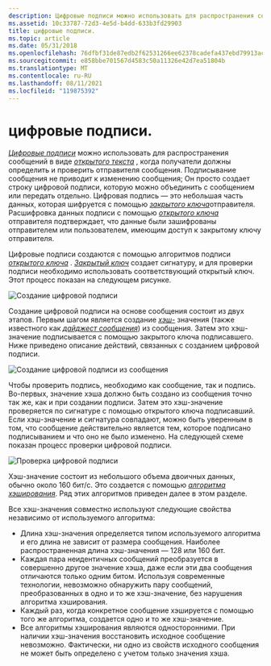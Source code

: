 ```yaml
---
description: Цифровые подписи можно использовать для распространения сообщений в виде открытого текста, когда получатели должны определить и проверить отправителя сообщения.
ms.assetid: 10c33787-72d3-4e5d-b4dd-633b3fd29903
title: цифровые подписи.
ms.topic: article
ms.date: 05/31/2018
ms.openlocfilehash: 76dfbf31de87edb2f62531266ee62378cadefa437ebd79913ac66bfc718d612d
ms.sourcegitcommit: e858bbe701567d4583c50a11326e42d7ea51804b
ms.translationtype: MT
ms.contentlocale: ru-RU
ms.lasthandoff: 08/11/2021
ms.locfileid: "119875392"
---
```

# <a name="digital-signatures"></a>цифровые подписи.

[*Цифровые подписи*](../secgloss/d-gly.md) можно использовать для распространения сообщений в виде [*открытого текста*](../secgloss/p-gly.md) , когда получатели должны определить и проверить отправителя сообщения. Подписывание сообщения не приводит к изменению сообщения; Он просто создает строку цифровой подписи, которую можно объединить с сообщением или передать отдельно. Цифровая подпись — это небольшая часть данных, которая шифруется с помощью [*закрытого ключа*](../secgloss/p-gly.md)отправителя. Расшифровка данных подписи с помощью [*открытого ключа*](../secgloss/p-gly.md) отправителя подтверждает, что данные были зашифрованы отправителем или пользователем, имеющим доступ к закрытому ключу отправителя.

Цифровые подписи создаются с помощью алгоритмов подписи [*открытого ключа*](../secgloss/p-gly.md) . [*Закрытый ключ*](../secgloss/p-gly.md) создает сигнатуру, и для проверки подписи необходимо использовать соответствующий открытый ключ. Этот процесс показан на следующем рисунке.

![Создание цифровой подписи](images/capi02.png)

Создание цифровой подписи на основе сообщения состоит из двух этапов. Первым шагом является создание [*хэш-*](../secgloss/h-gly.md) значения (также известного как [*дайджест сообщения*](../secgloss/m-gly.md)) из сообщения. Затем это хэш-значение подписывается с помощью закрытого ключа подписавшего. Ниже приведено описание действий, связанных с созданием цифровой подписи.

![Создание цифровой подписи из сообщения](images/capi06.png)

Чтобы проверить подпись, необходимо как сообщение, так и подпись. Во-первых, значение хэша должно быть создано из сообщения точно так же, как и при создании подписи. Затем это хэш-значение проверяется по сигнатуре с помощью открытого ключа подписавший. Если хэш-значение и сигнатура совпадают, можно быть уверенным в том, что сообщение действительно является тем, которое подписано подписыванием и что оно не было изменено. На следующей схеме показан процесс проверки цифровой подписи.

![Проверка цифровой подписи](images/capi07.png)

Хэш-значение состоит из небольшого объема двоичных данных, обычно около 160 бит/с. Это создается с помощью [*алгоритма хэширования*](../secgloss/h-gly.md). Ряд этих алгоритмов приведен далее в этом разделе.

Все хэш-значения совместно используют следующие свойства независимо от используемого алгоритма:

-   Длина хэш-значения определяется типом используемого алгоритма и его длина не зависит от размера сообщения. Наиболее распространенная длина хэш-значения — 128 или 160 бит.
-   Каждая пара неидентичных сообщений преобразуется в совершенно другое значение хэша, даже если эти два сообщения отличаются только одним битом. Используя современные технологии, невозможно обнаружить пару сообщений, преобразованных в одно и то же хэш-значение, без нарушения алгоритма хэширования.
-   Каждый раз, когда конкретное сообщение хэшируется с помощью того же алгоритма, создается одно и то же хэш-значение.
-   Все алгоритмы хэширования являются односторонними. При наличии хэш-значения восстановить исходное сообщение невозможно. Фактически, ни одно из свойств исходного сообщения не может быть определено с учетом только значения хэша.

 

 
